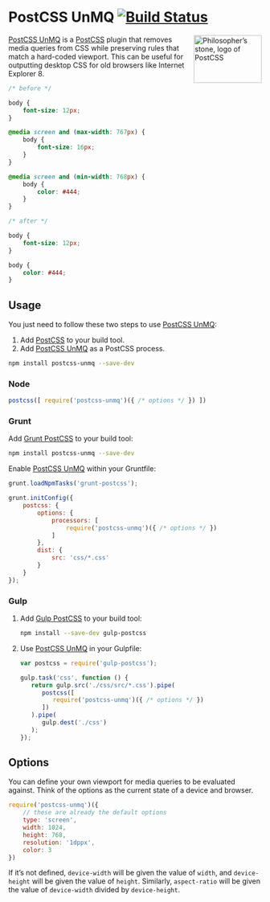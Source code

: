 # PostCSS UnMQ [![Build Status][ci-img]][ci]

<img align="right" width="135" height="95" src="http://postcss.github.io/postcss/logo-leftp.png" title="Philosopher’s stone, logo of PostCSS">

[PostCSS UnMQ] is a [PostCSS] plugin that removes media queries from CSS while preserving rules that match a hard-coded viewport. This can be useful for outputting desktop CSS for old browsers like Internet Explorer 8.

```css
/* before */

body {
    font-size: 12px;
}

@media screen and (max-width: 767px) {
    body {
        font-size: 16px;
    }
}

@media screen and (min-width: 768px) {
    body {
        color: #444;
    }
}

/* after */

body {
    font-size: 12px;
}

body {
    color: #444;
}

```

## Usage

You just need to follow these two steps to use [PostCSS UnMQ]:

1. Add [PostCSS] to your build tool.
2. Add [PostCSS UnMQ] as a PostCSS process.

```sh
npm install postcss-unmq --save-dev
```

### Node

```js
postcss([ require('postcss-unmq')({ /* options */ }) ])
```

### Grunt

Add [Grunt PostCSS] to your build tool:

```sh
npm install postcss-unmq --save-dev
```

Enable [PostCSS UnMQ] within your Gruntfile:

```js
grunt.loadNpmTasks('grunt-postcss');

grunt.initConfig({
    postcss: {
        options: {
            processors: [
                require('postcss-unmq')({ /* options */ })
            ]
        },
        dist: {
            src: 'css/*.css'
        }
    }
});
```

### Gulp

1. Add [Gulp PostCSS] to your build tool:
   ```sh
   npm install --save-dev gulp-postcss
   ```

2. Use [PostCSS UnMQ] in your Gulpfile:
   ```js
   var postcss = require('gulp-postcss');

   gulp.task('css', function () {
      return gulp.src('./css/src/*.css').pipe(
         postcss([
            require('postcss-unmq')({ /* options */ })
         ])
      ).pipe(
         gulp.dest('./css')
      );
   });
   ```

## Options

You can define your own viewport for media queries to be evaluated against. Think of the options as the current state of a device and browser.

```js
require('postcss-unmq')({
    // these are already the default options
    type: 'screen',
    width: 1024,
    height: 768,
    resolution: '1dppx',
    color: 3
})
```

If it’s not defined, `device-width` will be given the value of `width`, and `device-height` will be given the value of `height`. Similarly, `aspect-ratio` will be given the value of `device-width` divided by `device-height`.

[ci]: https://travis-ci.org/jonathantneal/postcss-unmq
[ci-img]: https://travis-ci.org/jonathantneal/postcss-unmq.svg
[Grunt PostCSS]: https://github.com/nDmitry/grunt-postcss
[Gulp PostCSS]: https://github.com/postcss/gulp-postcss
[PostCSS]: https://github.com/postcss/postcss
[PostCSS UnMQ]: https://github.com/jonathantneal/postcss-unmq
